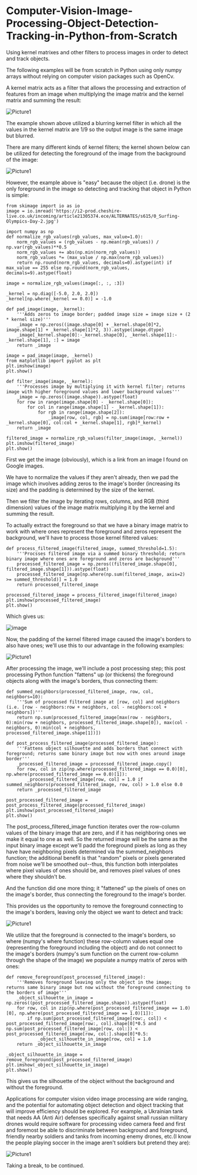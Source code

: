 # Computer-Vision-Image-Processing-Object-Detection-Tracking-in-Python-from-Scratch

Using kernel matrixes and other filters to process images in order to detect and track objects.

The following examples will be from scratch in Python using only numpy arrays without relying on computer vision packages such as OpenCv.

A kernel matrix acts as a filter that allows the processing and extraction of features from an image when multiplying the image matrix and the kernel matrix and summing the result:

![Picture1](https://github.com/OriYarden/Computer-Vision-Image-Processing-Object-Detection-Tracking-in-Python-from-Scratch/assets/137197657/0e220ba3-e129-4f5b-a445-1fcdd0fcdac1)

The example shown above utilized a blurring kernel filter in which all the values in the kernel matrix are 1/9 so the output image is the same image but blurred.

There are many different kinds of kernel filters; the kernel shown below can be utilized for detecting the foreground of the image from the background of the image:

![Picture1](https://github.com/OriYarden/Computer-Vision-Image-Processing-Object-Detection-Tracking-in-Python-from-Scratch/assets/137197657/d161104c-3513-444a-930e-0db16ab9b453)


However, the example above is "easy" because the object (i.e. drone) is the only foreground in the image so detecting and tracking that object in Python is simple:

    from skimage import io as io
    image = io.imread('https://i2-prod.cheshire-live.co.uk/incoming/article21305374.ece/ALTERNATES/s615/0_Surfing-Olympics-Day-2.jpg')

    import numpy as np
    def normalize_rgb_values(rgb_values, max_value=1.0):
        norm_rgb_values = (rgb_values - np.mean(rgb_values)) / np.var(rgb_values)**0.5
        norm_rgb_values += abs(np.min(norm_rgb_values))
        norm_rgb_values *= (max_value / np.max(norm_rgb_values))
        return np.round(norm_rgb_values, decimals=0).astype(int) if max_value == 255 else np.round(norm_rgb_values, decimals=9).astype(float)

    image = normalize_rgb_values(image[:, :, :3])

    _kernel = np.diag([-5.0, 2.0, 2.0])
    _kernel[np.where(_kernel == 0.0)] = -1.0

    def pad_image(image, _kernel):
        '''Adds zeros to image border; padded image size = image size + (2 * kernel size)'''
        _image = np.zeros((image.shape[0] + _kernel.shape[0]*2, image.shape[1] + _kernel.shape[1]*2, 3)).astype(image.dtype)
        _image[_kernel.shape[0]:-_kernel.shape[0], _kernel.shape[1]:-_kernel.shape[1], :] = image
        return _image

    image = pad_image(image, _kernel)
    from matplotlib import pyplot as plt
    plt.imshow(image)
    plt.show()

    def filter_image(image, _kernel):
        '''Processes image by multiplying it with kernel filter; returns image with higher foreground values and lower background values'''
        _image = np.zeros((image.shape)).astype(float)
        for row in range(image.shape[0] - _kernel.shape[0]):
            for col in range(image.shape[1] - _kernel.shape[1]):
                for rgb in range(image.shape[2]):
                    _image[row, col, rgb] = np.sum(image[row:row + _kernel.shape[0], col:col + _kernel.shape[1], rgb]*_kernel)
        return _image

    filtered_image = normalize_rgb_values(filter_image(image, _kernel))
    plt.imshow(filtered_image)
    plt.show()

First we get the image (obviously), which is a link from an image I found on Google images.

We have to normalize the values if they aren't already, then we pad the image which involves adding zeros to the image's border (increasing its size) and the padding is determined by the size of the kernel.

Then we filter the image by iterating rows, columns, and RGB (third dimension) values of the image matrix multiplying it by the kernel and summing the result.

To actually extract the foreground so that we have a binary image matrix to work with where ones represent the foreground and zeros represent the background, we'll have to process those kernel filtered values:

    def process_filtered_image(filtered_image, summed_threshold=1.5):
        '''Procsses filtered image via a summed binary threshold; return binary image where ones are foreground and zeros are background'''
        processed_filtered_image = np.zeros((filtered_image.shape[0], filtered_image.shape[1])).astype(float)
        processed_filtered_image[np.where(np.sum(filtered_image, axis=2) >= summed_threshold)] = 1.0
        return processed_filtered_image

    processed_filtered_image = process_filtered_image(filtered_image)
    plt.imshow(processed_filtered_image)
    plt.show()


Which gives us:

![image](https://github.com/OriYarden/Computer-Vision-Image-Processing-Object-Detection-Tracking-in-Python-from-Scratch/assets/137197657/95980485-dd22-466b-8377-97e1718801b1)

Now, the padding of the kernel filtered image caused the image's borders to also have ones; we'll use this to our advantage in the following examples:

![Picture1](https://github.com/OriYarden/Computer-Vision-Image-Processing-Object-Detection-Tracking-in-Python-from-Scratch/assets/137197657/241e8243-6ae6-46c7-8586-27bbddeba163)

After processing the image, we'll include a post processing step; this post processing Python function "fattens" up (or thickens) the foreground objects along with the image's borders, thus connecting them:

    def summed_neighbors(processed_filtered_image, row, col, neighbors=10):
        '''Sum of processed filtered image at [row, col] and neighbors (i.e. [row - neighbors:row + neighbors, col - neighbors:col + neighbors])'''
        return np.sum(processed_filtered_image[max(row - neighbors, 0):min(row + neighbors, processed_filtered_image.shape[0]), max(col - neighbors, 0):min(col + neighbors, processed_filtered_image.shape[1])])

    def post_process_filtered_image(processed_filtered_image):
        '''Fattens object silhouette and adds borders that connect with foreground; returns same binary image but now with ones around image border'''
        _processed_filtered_image = processed_filtered_image.copy()
        for row, col in zip(np.where(processed_filtered_image == 0.0)[0], np.where(processed_filtered_image == 0.0)[1]):
            _processed_filtered_image[row, col] = 1.0 if summed_neighbors(processed_filtered_image, row, col) > 1.0 else 0.0
        return _processed_filtered_image

    post_processed_filtered_image = post_process_filtered_image(processed_filtered_image)
    plt.imshow(post_processed_filtered_image)
    plt.show()

The post_process_filtered_image function iterates over the row-column values of the binary image that are zero, and if it has neighboring ones we make it equal to one as well.
So the returned image will be the same as the input binary image except we'll padd the foreground pixels as long as they have have neighboring pixels determined via the summed_neighbors function;
the additional benefit is that "random" pixels or pixels generated from noise we'll be smoothed out--thus, this function both interpolates where pixel values of ones should be, and removes pixel values of ones where they shouldn't be.

And the function did one more thing; it "fattened" up the pixels of ones on the image's border, thus connecting the foreground to the image's border.

This provides us the opportunity to remove the foreground connecting to the image's borders, leaving only the object we want to detect and track:

![Picture1](https://github.com/OriYarden/Computer-Vision-Image-Processing-Object-Detection-Tracking-in-Python-from-Scratch/assets/137197657/64557edd-28b5-4f9d-85aa-3a8a45148f47)


We utilize that the foreground is connected to the image's borders, so where (numpy's where function) these row-column values equal one (representing the foreground including the object) and do not connect to the image's borders (numpy's sum function on the current row-column through the shape of the image) we populate a numpy matrix of zeros with ones:

    def remove_foreground(post_processed_filtered_image):
        '''Removes foreground leaving only the object in the image; returns same binary image but now without the foreground connecting to the borders of image'''
        _object_silhouette_in_image = np.zeros((post_processed_filtered_image.shape)).astype(float)
        for row, col in zip(np.where(post_processed_filtered_image == 1.0)[0], np.where(post_processed_filtered_image == 1.0)[1]):
            if np.sum(post_processed_filtered_image[row:, col]) < post_processed_filtered_image[row:, col].shape[0]*0.5 and np.sum(post_processed_filtered_image[row, col:]) < post_processed_filtered_image[row, col:].shape[0]*0.5:
                _object_silhouette_in_image[row, col] = 1.0
        return _object_silhouette_in_image

    _object_silhouette_in_image = remove_foreground(post_processed_filtered_image)
    plt.imshow(_object_silhouette_in_image)
    plt.show()

This gives us the silhouette of the object without the background and without the foreground.

Applications for computer vision video image processing are wide ranging, and the potential for automating object detection and object tracking that will improve efficiency should be explored.
For example, a Ukrainian tank that needs AA (Anti Air) defenses specifically against small russian military drones would require software for processing video camera feed and first and foremost be able to discriminate between background and foreground, friendly nearby soldiers and tanks from incoming enemy drones, etc.(I know the people playing soccer in the image aren't soldiers but pretend they are):

![Picture1](https://github.com/OriYarden/Computer-Vision-Image-Processing-Object-Detection-Tracking-in-Python-from-Scratch/assets/137197657/b0f51f29-1bf2-433b-95ec-06a2cc9d2dbb)


Taking a break, to be continued.












